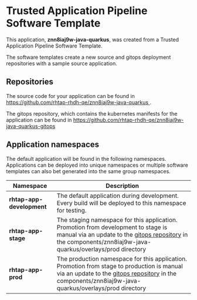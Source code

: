 # Trusted Application Pipeline Software Template

This application, **znn8iaj9w-java-quarkus**, was created from a Trusted Application Pipeline Software Template.

The software templates create a new source and gitops deployment repositories with a sample source application. 

## Repositories

The source code for your application can be found in [https://github.com/rhtap-rhdh-qe/znn8iaj9w-java-quarkus ](https://github.com/rhtap-rhdh-qe/znn8iaj9w-java-quarkus ).
 
The gitops repository, which contains the kubernetes manifests for the application can be found in 
[https://github.com/rhtap-rhdh-qe/znn8iaj9w-java-quarkus-gitops ](https://github.com/rhtap-rhdh-qe/znn8iaj9w-java-quarkus-gitops ) 

## Application namespaces 

The default application will be found in the following namespaces. Applications can be deployed into unique namespaces or multiple software templates can also bet generated into the same group namespaces.  

|  Namespace   |  Description   |  
| -------- | -------- |   
| **rhtap-app-development** | The default application during development. Every build will be deployed to this namespace for testing. | 
| **rhtap-app-stage** | The staging namespace for this application. Promotion from development to stage is manual via an update to the [gitops repository](https://github.com/rhtap-rhdh-qe/znn8iaj9w-java-quarkus-gitops ) in the components/znn8iaj9w-java-quarkus/overlays/prod directory |  
| **rhtap-app-prod** | The production namespace for this application. Promotion from stage to production is manual via an update to the [gitops repository](https://github.com/rhtap-rhdh-qe/znn8iaj9w-java-quarkus-gitops ) in the components/znn8iaj9w-java-quarkus/overlays/prod directory | 